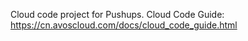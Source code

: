 Cloud code project for Pushups. Cloud Code Guide: https://cn.avoscloud.com/docs/cloud_code_guide.html
